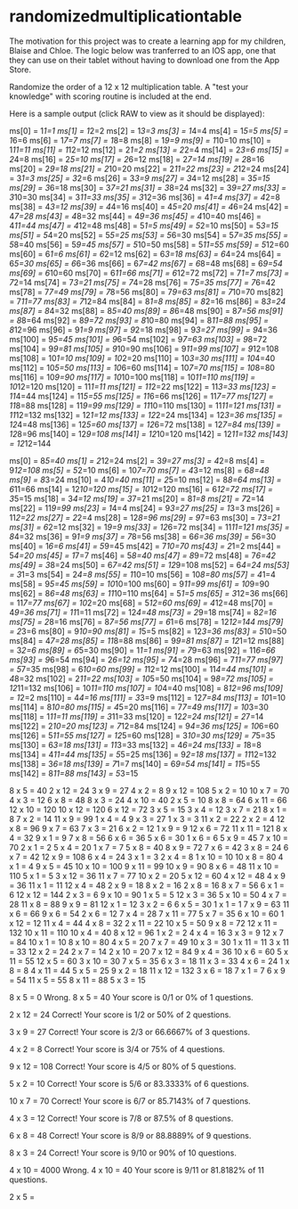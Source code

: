# randomizedmultiplicationtable

The motivation for this project was to create a learning app for my children, Blaise and Chloe. The logic below was tranferred to an IOS app, one that they can use on their tablet without having to download one from the App Store. 

Randomize the order of a 12 x 12 multiplication table. A "test your knowledge" with scoring routine is included at the end.

Here is a sample output (click RAW to view as it should be displayed):

ms[0] = 1*1=1
ms[1] = 1*2=2
ms[2] = 1*3=3
ms[3] = 1*4=4
ms[4] = 1*5=5
ms[5] = 1*6=6
ms[6] = 1*7=7
ms[7] = 1*8=8
ms[8] = 1*9=9
ms[9] = 1*10=10
ms[10] = 1*11=11
ms[11] = 1*12=12
ms[12] = 2*1=2
ms[13] = 2*2=4
ms[14] = 2*3=6
ms[15] = 2*4=8
ms[16] = 2*5=10
ms[17] = 2*6=12
ms[18] = 2*7=14
ms[19] = 2*8=16
ms[20] = 2*9=18
ms[21] = 2*10=20
ms[22] = 2*11=22
ms[23] = 2*12=24
ms[24] = 3*1=3
ms[25] = 3*2=6
ms[26] = 3*3=9
ms[27] = 3*4=12
ms[28] = 3*5=15
ms[29] = 3*6=18
ms[30] = 3*7=21
ms[31] = 3*8=24
ms[32] = 3*9=27
ms[33] = 3*10=30
ms[34] = 3*11=33
ms[35] = 3*12=36
ms[36] = 4*1=4
ms[37] = 4*2=8
ms[38] = 4*3=12
ms[39] = 4*4=16
ms[40] = 4*5=20
ms[41] = 4*6=24
ms[42] = 4*7=28
ms[43] = 4*8=32
ms[44] = 4*9=36
ms[45] = 4*10=40
ms[46] = 4*11=44
ms[47] = 4*12=48
ms[48] = 5*1=5
ms[49] = 5*2=10
ms[50] = 5*3=15
ms[51] = 5*4=20
ms[52] = 5*5=25
ms[53] = 5*6=30
ms[54] = 5*7=35
ms[55] = 5*8=40
ms[56] = 5*9=45
ms[57] = 5*10=50
ms[58] = 5*11=55
ms[59] = 5*12=60
ms[60] = 6*1=6
ms[61] = 6*2=12
ms[62] = 6*3=18
ms[63] = 6*4=24
ms[64] = 6*5=30
ms[65] = 6*6=36
ms[66] = 6*7=42
ms[67] = 6*8=48
ms[68] = 6*9=54
ms[69] = 6*10=60
ms[70] = 6*11=66
ms[71] = 6*12=72
ms[72] = 7*1=7
ms[73] = 7*2=14
ms[74] = 7*3=21
ms[75] = 7*4=28
ms[76] = 7*5=35
ms[77] = 7*6=42
ms[78] = 7*7=49
ms[79] = 7*8=56
ms[80] = 7*9=63
ms[81] = 7*10=70
ms[82] = 7*11=77
ms[83] = 7*12=84
ms[84] = 8*1=8
ms[85] = 8*2=16
ms[86] = 8*3=24
ms[87] = 8*4=32
ms[88] = 8*5=40
ms[89] = 8*6=48
ms[90] = 8*7=56
ms[91] = 8*8=64
ms[92] = 8*9=72
ms[93] = 8*10=80
ms[94] = 8*11=88
ms[95] = 8*12=96
ms[96] = 9*1=9
ms[97] = 9*2=18
ms[98] = 9*3=27
ms[99] = 9*4=36
ms[100] = 9*5=45
ms[101] = 9*6=54
ms[102] = 9*7=63
ms[103] = 9*8=72
ms[104] = 9*9=81
ms[105] = 9*10=90
ms[106] = 9*11=99
ms[107] = 9*12=108
ms[108] = 10*1=10
ms[109] = 10*2=20
ms[110] = 10*3=30
ms[111] = 10*4=40
ms[112] = 10*5=50
ms[113] = 10*6=60
ms[114] = 10*7=70
ms[115] = 10*8=80
ms[116] = 10*9=90
ms[117] = 10*10=100
ms[118] = 10*11=110
ms[119] = 10*12=120
ms[120] = 11*1=11
ms[121] = 11*2=22
ms[122] = 11*3=33
ms[123] = 11*4=44
ms[124] = 11*5=55
ms[125] = 11*6=66
ms[126] = 11*7=77
ms[127] = 11*8=88
ms[128] = 11*9=99
ms[129] = 11*10=110
ms[130] = 11*11=121
ms[131] = 11*12=132
ms[132] = 12*1=12
ms[133] = 12*2=24
ms[134] = 12*3=36
ms[135] = 12*4=48
ms[136] = 12*5=60
ms[137] = 12*6=72
ms[138] = 12*7=84
ms[139] = 12*8=96
ms[140] = 12*9=108
ms[141] = 12*10=120
ms[142] = 12*11=132
ms[143] = 12*12=144


ms[0] = 8*5=40
ms[1] = 2*12=24
ms[2] = 3*9=27
ms[3] = 4*2=8
ms[4] = 9*12=108
ms[5] = 5*2=10
ms[6] = 10*7=70
ms[7] = 4*3=12
ms[8] = 6*8=48
ms[9] = 8*3=24
ms[10] = 4*10=40
ms[11] = 2*5=10
ms[12] = 8*8=64
ms[13] = 6*11=66
ms[14] = 12*10=120
ms[15] = 10*12=120
ms[16] = 6*12=72
ms[17] = 3*5=15
ms[18] = 3*4=12
ms[19] = 3*7=21
ms[20] = 8*1=8
ms[21] = 7*2=14
ms[22] = 11*9=99
ms[23] = 1*4=4
ms[24] = 9*3=27
ms[25] = 1*3=3
ms[26] = 11*2=22
ms[27] = 2*2=4
ms[28] = 12*8=96
ms[29] = 9*7=63
ms[30] = 7*3=21
ms[31] = 6*2=12
ms[32] = 1*9=9
ms[33] = 12*6=72
ms[34] = 11*11=121
ms[35] = 8*4=32
ms[36] = 9*1=9
ms[37] = 7*8=56
ms[38] = 6*6=36
ms[39] = 5*6=30
ms[40] = 1*6=6
ms[41] = 5*9=45
ms[42] = 7*10=70
ms[43] = 2*1=2
ms[44] = 5*4=20
ms[45] = 1*7=7
ms[46] = 5*8=40
ms[47] = 8*9=72
ms[48] = 7*6=42
ms[49] = 3*8=24
ms[50] = 6*7=42
ms[51] = 12*9=108
ms[52] = 6*4=24
ms[53] = 3*1=3
ms[54] = 2*4=8
ms[55] = 1*10=10
ms[56] = 10*8=80
ms[57] = 4*1=4
ms[58] = 9*5=45
ms[59] = 10*10=100
ms[60] = 9*11=99
ms[61] = 10*9=90
ms[62] = 8*6=48
ms[63] = 11*10=110
ms[64] = 5*1=5
ms[65] = 3*12=36
ms[66] = 11*7=77
ms[67] = 10*2=20
ms[68] = 5*12=60
ms[69] = 4*12=48
ms[70] = 4*9=36
ms[71] = 11*1=11
ms[72] = 12*4=48
ms[73] = 2*9=18
ms[74] = 8*2=16
ms[75] = 2*8=16
ms[76] = 8*7=56
ms[77] = 6*1=6
ms[78] = 12*12=144
ms[79] = 2*3=6
ms[80] = 9*10=90
ms[81] = 1*5=5
ms[82] = 12*3=36
ms[83] = 5*10=50
ms[84] = 4*7=28
ms[85] = 11*8=88
ms[86] = 9*9=81
ms[87] = 12*1=12
ms[88] = 3*2=6
ms[89] = 6*5=30
ms[90] = 1*1=1
ms[91] = 7*9=63
ms[92] = 11*6=66
ms[93] = 9*6=54
ms[94] = 2*6=12
ms[95] = 7*4=28
ms[96] = 7*11=77
ms[97] = 5*7=35
ms[98] = 6*10=60
ms[99] = 1*12=12
ms[100] = 11*4=44
ms[101] = 4*8=32
ms[102] = 2*11=22
ms[103] = 10*5=50
ms[104] = 9*8=72
ms[105] = 12*11=132
ms[106] = 10*11=110
ms[107] = 10*4=40
ms[108] = 8*12=96
ms[109] = 1*2=2
ms[110] = 4*4=16
ms[111] = 3*3=9
ms[112] = 12*7=84
ms[113] = 10*1=10
ms[114] = 8*10=80
ms[115] = 4*5=20
ms[116] = 7*7=49
ms[117] = 10*3=30
ms[118] = 1*11=11
ms[119] = 3*11=33
ms[120] = 12*2=24
ms[121] = 2*7=14
ms[122] = 2*10=20
ms[123] = 7*12=84
ms[124] = 9*4=36
ms[125] = 10*6=60
ms[126] = 5*11=55
ms[127] = 12*5=60
ms[128] = 3*10=30
ms[129] = 7*5=35
ms[130] = 6*3=18
ms[131] = 11*3=33
ms[132] = 4*6=24
ms[133] = 1*8=8
ms[134] = 4*11=44
ms[135] = 5*5=25
ms[136] = 9*2=18
ms[137] = 11*12=132
ms[138] = 3*6=18
ms[139] = 7*1=7
ms[140] = 6*9=54
ms[141] = 11*5=55
ms[142] = 8*11=88
ms[143] = 5*3=15


8 x 5 = 40
2 x 12 = 24
3 x 9 = 27
4 x 2 = 8
9 x 12 = 108
5 x 2 = 10
10 x 7 = 70
4 x 3 = 12
6 x 8 = 48
8 x 3 = 24
4 x 10 = 40
2 x 5 = 10
8 x 8 = 64
6 x 11 = 66
12 x 10 = 120
10 x 12 = 120
6 x 12 = 72
3 x 5 = 15
3 x 4 = 12
3 x 7 = 21
8 x 1 = 8
7 x 2 = 14
11 x 9 = 99
1 x 4 = 4
9 x 3 = 27
1 x 3 = 3
11 x 2 = 22
2 x 2 = 4
12 x 8 = 96
9 x 7 = 63
7 x 3 = 21
6 x 2 = 12
1 x 9 = 9
12 x 6 = 72
11 x 11 = 121
8 x 4 = 32
9 x 1 = 9
7 x 8 = 56
6 x 6 = 36
5 x 6 = 30
1 x 6 = 6
5 x 9 = 45
7 x 10 = 70
2 x 1 = 2
5 x 4 = 20
1 x 7 = 7
5 x 8 = 40
8 x 9 = 72
7 x 6 = 42
3 x 8 = 24
6 x 7 = 42
12 x 9 = 108
6 x 4 = 24
3 x 1 = 3
2 x 4 = 8
1 x 10 = 10
10 x 8 = 80
4 x 1 = 4
9 x 5 = 45
10 x 10 = 100
9 x 11 = 99
10 x 9 = 90
8 x 6 = 48
11 x 10 = 110
5 x 1 = 5
3 x 12 = 36
11 x 7 = 77
10 x 2 = 20
5 x 12 = 60
4 x 12 = 48
4 x 9 = 36
11 x 1 = 11
12 x 4 = 48
2 x 9 = 18
8 x 2 = 16
2 x 8 = 16
8 x 7 = 56
6 x 1 = 6
12 x 12 = 144
2 x 3 = 6
9 x 10 = 90
1 x 5 = 5
12 x 3 = 36
5 x 10 = 50
4 x 7 = 28
11 x 8 = 88
9 x 9 = 81
12 x 1 = 12
3 x 2 = 6
6 x 5 = 30
1 x 1 = 1
7 x 9 = 63
11 x 6 = 66
9 x 6 = 54
2 x 6 = 12
7 x 4 = 28
7 x 11 = 77
5 x 7 = 35
6 x 10 = 60
1 x 12 = 12
11 x 4 = 44
4 x 8 = 32
2 x 11 = 22
10 x 5 = 50
9 x 8 = 72
12 x 11 = 132
10 x 11 = 110
10 x 4 = 40
8 x 12 = 96
1 x 2 = 2
4 x 4 = 16
3 x 3 = 9
12 x 7 = 84
10 x 1 = 10
8 x 10 = 80
4 x 5 = 20
7 x 7 = 49
10 x 3 = 30
1 x 11 = 11
3 x 11 = 33
12 x 2 = 24
2 x 7 = 14
2 x 10 = 20
7 x 12 = 84
9 x 4 = 36
10 x 6 = 60
5 x 11 = 55
12 x 5 = 60
3 x 10 = 30
7 x 5 = 35
6 x 3 = 18
11 x 3 = 33
4 x 6 = 24
1 x 8 = 8
4 x 11 = 44
5 x 5 = 25
9 x 2 = 18
11 x 12 = 132
3 x 6 = 18
7 x 1 = 7
6 x 9 = 54
11 x 5 = 55
8 x 11 = 88
5 x 3 = 15


8 x 5 = 0
Wrong. 8 x 5 = 40
Your score is 0/1 or 0% of 1 questions.

2 x 12 = 24
Correct! Your score is 1/2 or 50% of 2 questions.

3 x 9 = 27
Correct! Your score is 2/3 or 66.6667% of 3 questions.

4 x 2 = 8
Correct! Your score is 3/4 or 75% of 4 questions.

9 x 12 = 108
Correct! Your score is 4/5 or 80% of 5 questions.

5 x 2 = 10
Correct! Your score is 5/6 or 83.3333% of 6 questions.

10 x 7 = 70
Correct! Your score is 6/7 or 85.7143% of 7 questions.

4 x 3 = 12
Correct! Your score is 7/8 or 87.5% of 8 questions.

6 x 8 = 48
Correct! Your score is 8/9 or 88.8889% of 9 questions.

8 x 3 = 24
Correct! Your score is 9/10 or 90% of 10 questions.

4 x 10 = 4000
Wrong. 4 x 10 = 40
Your score is 9/11 or 81.8182% of 11 questions.

2 x 5 =  
